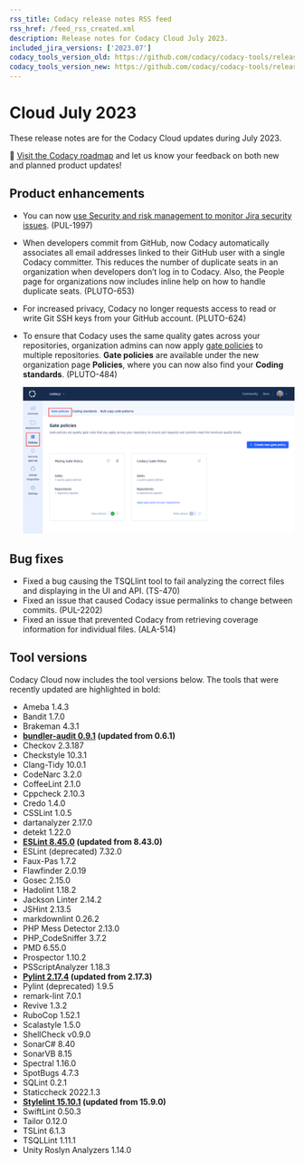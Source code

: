 ```yaml
---
rss_title: Codacy release notes RSS feed
rss_href: /feed_rss_created.xml
description: Release notes for Codacy Cloud July 2023.
included_jira_versions: ['2023.07']
codacy_tools_version_old: https://github.com/codacy/codacy-tools/releases/tag/7.5.46
codacy_tools_version_new: https://github.com/codacy/codacy-tools/releases/tag/7.6.39
---
```


# Cloud July 2023

These release notes are for the Codacy Cloud updates during July 2023.

📢 [Visit the Codacy roadmap](https://roadmap.codacy.com) and <span class="skip-vale">let us know</span> your feedback on both new and planned product updates!

<!--TODO Check these issues manually

Jira issues without release notes

Epics:
-   https://codacy.atlassian.net/browse/PUL-2061
-   https://codacy.atlassian.net/browse/PUL-1964
-   https://codacy.atlassian.net/browse/HRZ-127
-   https://codacy.atlassian.net/browse/HRZ-286
-   https://codacy.atlassian.net/browse/HRZ-180
-   https://codacy.atlassian.net/browse/CY-6855

Jira issues with disabled release notes

Epics:
-   https://codacy.atlassian.net/browse/PUL-2199
-   https://codacy.atlassian.net/browse/PUL-2104
-   https://codacy.atlassian.net/browse/HRZ-282
-   https://codacy.atlassian.net/browse/HRZ-281
-   https://codacy.atlassian.net/browse/HRZ-265
-   https://codacy.atlassian.net/browse/HRZ-126
-   https://codacy.atlassian.net/browse/HRZ-86
-   https://codacy.atlassian.net/browse/ALA-464
-   https://codacy.atlassian.net/browse/ALA-460
-   https://codacy.atlassian.net/browse/ALA-451
-   https://codacy.atlassian.net/browse/ALA-282
-   https://codacy.atlassian.net/browse/ALA-151
-   https://codacy.atlassian.net/browse/ALA-110
Bugs and other issues:
-   https://codacy.atlassian.net/browse/TS-500
-   https://codacy.atlassian.net/browse/TS-496
-   https://codacy.atlassian.net/browse/TS-494
-   https://codacy.atlassian.net/browse/TS-488
-   https://codacy.atlassian.net/browse/TS-483
-   https://codacy.atlassian.net/browse/TS-482
-   https://codacy.atlassian.net/browse/TS-481
-   https://codacy.atlassian.net/browse/TS-480
-   https://codacy.atlassian.net/browse/TS-479
-   https://codacy.atlassian.net/browse/TS-478
-   https://codacy.atlassian.net/browse/TS-475
-   https://codacy.atlassian.net/browse/TS-474
-   https://codacy.atlassian.net/browse/TS-472
-   https://codacy.atlassian.net/browse/TS-471
-   https://codacy.atlassian.net/browse/TS-469
-   https://codacy.atlassian.net/browse/TS-465
-   https://codacy.atlassian.net/browse/TS-461
-   https://codacy.atlassian.net/browse/TS-460
-   https://codacy.atlassian.net/browse/TS-456
-   https://codacy.atlassian.net/browse/TS-451
-   https://codacy.atlassian.net/browse/TS-450
-   https://codacy.atlassian.net/browse/TS-436
-   https://codacy.atlassian.net/browse/TS-422
-   https://codacy.atlassian.net/browse/TS-399
-   https://codacy.atlassian.net/browse/TS-336
-   https://codacy.atlassian.net/browse/TS-313
-   https://codacy.atlassian.net/browse/PUL-2201
-   https://codacy.atlassian.net/browse/PUL-2186
-   https://codacy.atlassian.net/browse/PUL-2182
-   https://codacy.atlassian.net/browse/PUL-2174
-   https://codacy.atlassian.net/browse/PUL-2172
-   https://codacy.atlassian.net/browse/HRZ-304
-   https://codacy.atlassian.net/browse/HRZ-300
-   https://codacy.atlassian.net/browse/HRZ-299
-   https://codacy.atlassian.net/browse/HRZ-298
-   https://codacy.atlassian.net/browse/HRZ-291
-   https://codacy.atlassian.net/browse/ALA-490
-   https://codacy.atlassian.net/browse/ALA-489
-   https://codacy.atlassian.net/browse/ALA-482
-->

## Product enhancements

-   You can now [use Security and risk management to monitor Jira security issues](../../organizations/managing-security-and-risk.md#managing-integrations). (PUL-1997)

-   When developers commit from GitHub, now Codacy automatically associates all email addresses linked to their GitHub user with a single Codacy committer. This reduces the number of duplicate seats in an organization when developers don’t log in to Codacy. Also, the People page for organizations now includes inline help on how to handle duplicate seats. (PLUTO-653)

-   For increased privacy, Codacy no longer requests access to read or write Git SSH keys from your GitHub account. (PLUTO-624)

-   To ensure that Codacy uses the same quality gates across your repositories, organization admins can now apply [gate policies](../../organizations/using-gate-policies.md) to multiple repositories. **Gate policies** are available under the new organization page **Policies**, where you can now also find your **Coding standards**. (PLUTO-484)

    ![Organization-level gate policies](../images/pluto-484.png)

## Bug fixes

-   Fixed a bug causing the TSQLlint tool to fail analyzing the correct files and displaying in the UI and API. (TS-470)
-   Fixed an issue that caused Codacy issue permalinks to change between commits. (PUL-2202)
-   Fixed an issue that prevented Codacy from retrieving coverage information for individual files. (ALA-514)

## Tool versions

Codacy Cloud now includes the tool versions below. The tools that were recently updated are highlighted in bold:

-   Ameba 1.4.3
-   Bandit 1.7.0
-   Brakeman 4.3.1
-   **[bundler-audit 0.9.1](https://github.com/rubysec/bundler-audit/releases/tag/v0.9.1) (updated from 0.6.1)**
-   Checkov 2.3.187
-   Checkstyle 10.3.1
-   Clang-Tidy 10.0.1
-   CodeNarc 3.2.0
-   CoffeeLint 2.1.0
-   Cppcheck 2.10.3
-   Credo 1.4.0
-   CSSLint 1.0.5
-   dartanalyzer 2.17.0
-   detekt 1.22.0
-   **[ESLint 8.45.0](https://github.com/eslint/eslint/releases/tag/v8.45.0) (updated from 8.43.0)**
-   ESLint (deprecated) 7.32.0
-   Faux-Pas 1.7.2
-   Flawfinder 2.0.19
-   Gosec 2.15.0
-   Hadolint 1.18.2
-   Jackson Linter 2.14.2
-   JSHint 2.13.5
-   markdownlint 0.26.2
-   PHP Mess Detector 2.13.0
-   PHP_CodeSniffer 3.7.2
-   PMD 6.55.0
-   Prospector 1.10.2
-   PSScriptAnalyzer 1.18.3
-   **[Pylint 2.17.4](https://github.com/pylint-dev/pylint/releases/tag/v2.17.4) (updated from 2.17.3)**
-   Pylint (deprecated) 1.9.5
-   remark-lint 7.0.1
-   Revive 1.3.2
-   RuboCop 1.52.1
-   Scalastyle 1.5.0
-   ShellCheck v0.9.0
-   SonarC# 8.40
-   SonarVB 8.15
-   Spectral 1.16.0
-   SpotBugs 4.7.3
-   SQLint 0.2.1
-   Staticcheck 2022.1.3
-   **[Stylelint 15.10.1](https://github.com/stylelint/stylelint/releases/tag/15.10.1) (updated from 15.9.0)**
-   SwiftLint 0.50.3
-   Tailor 0.12.0
-   TSLint 6.1.3
-   TSQLLint 1.11.1
-   Unity Roslyn Analyzers 1.14.0
